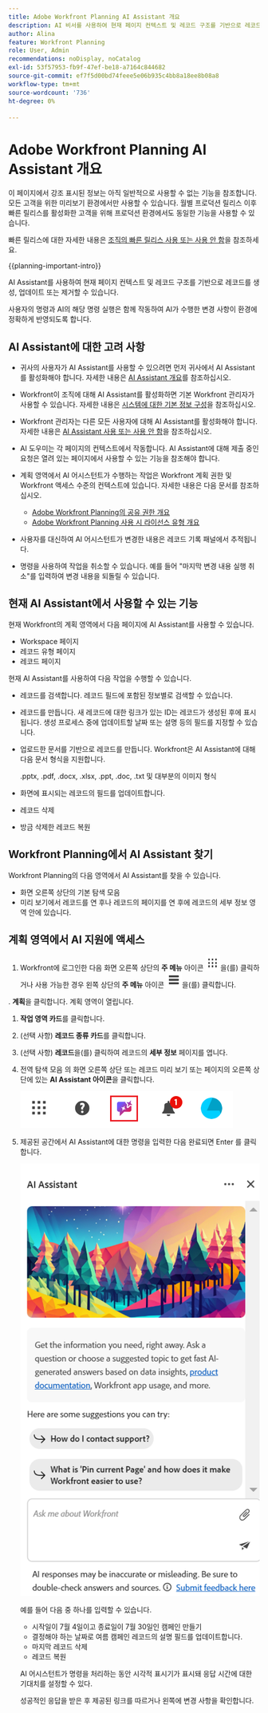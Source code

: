 ```yaml
---
title: Adobe Workfront Planning AI Assistant 개요
description: AI 비서를 사용하여 현재 페이지 컨텍스트 및 레코드 구조를 기반으로 레코드를 생성, 업데이트 또는 제거할 수 있습니다. 사용자의 명령과 AI의 해당 명령 실행은 함께 작동하여 AI가 수행한 변경 사항이 환경에 정확하게 반영되도록 합니다.
author: Alina
feature: Workfront Planning
role: User, Admin
recommendations: noDisplay, noCatalog
exl-id: 53f57953-fb9f-47ef-be18-a7164c844682
source-git-commit: ef7f5d00bd74feee5e06b935c4bb8a18ee8b08a8
workflow-type: tm+mt
source-wordcount: '736'
ht-degree: 0%

---
```



# Adobe Workfront Planning AI Assistant 개요

<span class="preview">이 페이지에서 강조 표시된 정보는 아직 일반적으로 사용할 수 없는 기능을 참조합니다. 모든 고객을 위한 미리보기 환경에서만 사용할 수 있습니다. 월별 프로덕션 릴리스 이후 빠른 릴리스를 활성화한 고객을 위해 프로덕션 환경에서도 동일한 기능을 사용할 수 있습니다. </span>

<span class="preview">빠른 릴리스에 대한 자세한 내용은 [조직의 빠른 릴리스 사용 또는 사용 안 함](/help/quicksilver/administration-and-setup/set-up-workfront/configure-system-defaults/enable-fast-release-process.md)을 참조하세요. </span>


{{planning-important-intro}}

AI Assistant를 사용하여 현재 페이지 컨텍스트 및 레코드 구조를 기반으로 레코드를 생성, 업데이트 또는 제거할 수 있습니다.

사용자의 명령과 AI의 해당 명령 실행은 함께 작동하여 AI가 수행한 변경 사항이 환경에 정확하게 반영되도록 합니다.

## AI Assistant에 대한 고려 사항

* 귀사의 사용자가 AI Assistant를 사용할 수 있으려면 먼저 귀사에서 AI Assistant를 활성화해야 합니다. 자세한 내용은 [AI Assistant 개요](/help/quicksilver/workfront-basics/ai-assistant/ai-assistant-overview.md)를 참조하십시오.
* Workfront이 조직에 대해 AI Assistant를 활성화하면 기본 Workfront 관리자가 사용할 수 있습니다. 자세한 내용은 [시스템에 대한 기본 정보 구성](/help/quicksilver/administration-and-setup/get-started-wf-administration/configure-basic-info.md)을 참조하십시오.

* Workfront 관리자는 다른 모든 사용자에 대해 AI Assistant를 활성화해야 합니다. 자세한 내용은 [AI Assistant 사용 또는 사용 안 함](/help/quicksilver/workfront-basics/ai-assistant/enable-or-disable-assistant.md)을 참조하십시오.

* AI 도우미는 각 페이지의 컨텍스트에서 작동합니다. AI Assistant에 대해 제출 중인 요청은 열려 있는 페이지에서 사용할 수 있는 기능을 참조해야 합니다.

* 계획 영역에서 AI 어시스턴트가 수행하는 작업은 Workfront 계획 권한 및 Workfront 액세스 수준의 컨텍스트에 있습니다. 자세한 내용은 다음 문서를 참조하십시오.

   * [Adobe Workfront Planning의 공유 권한 개요](/help/quicksilver/planning/access/sharing-permissions-overview.md)
   * [Adobe Workfront Planning 사용 시 라이선스 유형 개요](/help/quicksilver/planning/access/license-type-overview.md)

* 사용자를 대신하여 AI 어시스턴트가 변경한 내용은 레코드 기록 패널에서 추적됩니다.

* 명령을 사용하여 작업을 취소할 수 있습니다. 예를 들어 &quot;마지막 변경 내용 실행 취소&quot;를 입력하여 변경 내용을 되돌릴 수 있습니다.

## 현재 AI Assistant에서 사용할 수 있는 기능

현재 Workfront의 계획 영역에서 다음 페이지에 AI Assistant를 사용할 수 있습니다.

* Workspace 페이지
* 레코드 유형 페이지
* 레코드 페이지

현재 AI Assistant를 사용하여 다음 작업을 수행할 수 있습니다.

* 레코드를 검색합니다. 레코드 필드에 포함된 정보별로 검색할 수 있습니다.
* 레코드를 만듭니다. 새 레코드에 대한 링크가 있는 ID는 레코드가 생성된 후에 표시됩니다. 생성 프로세스 중에 업데이트할 날짜 또는 설명 등의 필드를 지정할 수 있습니다.
* 업로드한 문서를 기반으로 레코드를 만듭니다. Workfront은 AI Assistant에 대해 다음 문서 형식을 지원합니다.

  .pptx, .pdf, .docx, .xlsx, .ppt, .doc, .txt 및 대부분의 이미지 형식
* 화면에 표시되는 레코드의 필드를 업데이트합니다.
* 레코드 삭제
* 방금 삭제한 레코드 복원


## Workfront Planning에서 AI Assistant 찾기

Workfront Planning의 다음 영역에서 AI Assistant를 찾을 수 있습니다.

* 화면 오른쪽 상단의 기본 탐색 모음
* <span class="preview">미리 보기에서 레코드를 연 후나 레코드의 페이지를 연 후에 레코드의 세부 정보 영역 안에 있습니다.</span>

## 계획 영역에서 AI 지원에 액세스

1. Workfront에 로그인한 다음 화면 오른쪽 상단의 **주 메뉴** 아이콘 ![](assets/dots-main-menu.png)을(를) 클릭하거나 사용 가능한 경우 왼쪽 상단의 **주 메뉴** 아이콘 ![](assets/lines-main-menu.png)을(를) 클릭합니다.

. **계획**&#x200B;을 클릭합니다. 계획 영역이 열립니다.

1. **작업 영역 카드**&#x200B;를 클릭합니다.

1. (선택 사항) **레코드 종류 카드**&#x200B;를 클릭합니다.

1. (선택 사항) **레코드**&#x200B;을(를) 클릭하여 레코드의 **세부 정보** 페이지를 엽니다.

1. 전역 탐색 모음 <span class="preview">의 화면 오른쪽 상단 또는 레코드 미리 보기 또는 페이지의 오른쪽 상단에 있는 **AI Assistant 아이콘**&#x200B;을 클릭합니다.</span>

   ![](assets/ai-assistant-icon-highlighted.png)

1. 제공된 공간에서 AI Assistant에 대한 명령을 입력한 다음 완료되면 Enter 를 클릭합니다.

   ![](assets/ai-assistant-panel-with-empty-command-box.png)

   예를 들어 다음 중 하나를 입력할 수 있습니다.

   * 시작일이 7월 4일이고 종료일이 7월 30일인 캠페인 만들기
   * 결정해야 하는 날짜로 여름 캠페인 레코드의 설명 필드를 업데이트합니다.
   * 마지막 레코드 삭제
   * 레코드 복원

   AI 어시스턴트가 명령을 처리하는 동안 시각적 표시기가 표시돼 응답 시간에 대한 기대치를 설정할 수 있다.

   성공적인 응답을 받은 후 제공된 링크를 따르거나 왼쪽에 변경 사항을 확인합니다.



